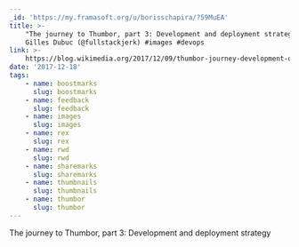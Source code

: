 ```yaml
---
_id: 'https://my.framasoft.org/u/borisschapira/?59MuEA'
title: >-
    "The journey to Thumbor, part 3: Development and deployment strategy",
    Gilles Dubuc (@fullstackjerk) #images #devops
link: >-
    https://blog.wikimedia.org/2017/12/09/thumbor-journey-development-deployment-strategy/
date: '2017-12-18'
tags:
    - name: boostmarks
      slug: boostmarks
    - name: feedback
      slug: feedback
    - name: images
      slug: images
    - name: rex
      slug: rex
    - name: rwd
      slug: rwd
    - name: sharemarks
      slug: sharemarks
    - name: thumbnails
      slug: thumbnails
    - name: thumbor
      slug: thumbor
---
```


<div class="markdown"><p>The journey to Thumbor, part 3: Development and deployment strategy
</p></div>
